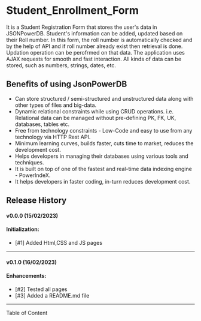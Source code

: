 # Student_Enrollment_Form

It is a Student Registration Form that stores the user's data in JSONPowerDB. Student's information can be added, updated based on their Roll number. In this form, the roll number is automatically checked and by the help of API and if roll number already exist then retrieval is done. Updation operation can be perofrmed on that data. The application uses AJAX requests for smooth and fast interaction. All kinds of data can be stored, such as numbers, strings, dates, etc.

## Benefits of using JsonPowerDB

* Can store structured / semi-structured and unstructured data along with other types of files and big-data.
* Dynamic relational constraints while using CRUD operations. i.e. Relational data can be managed without pre-defining PK, FK, UK, databases, tables etc.
* Free from technology constraints - Low-Code and easy to use from any technology via HTTP Rest API.
* Minimum learning curves, builds faster, cuts time to market, reduces the development cost.
* Helps developers in managing their databases using various tools and techniques.
* It is built on top of one of the fastest and real-time data indexing engine - PowerIndeX.
* It helps developers in faster coding, in-turn reduces development cost.

## Release History

#### v0.0.0 (15/02/2023)
#### Initialization:
* [#1] Added Html,CSS and JS pages

- - - -

#### v0.1.0 (16/02/2023)
#### Enhancements:
* [#2] Tested all pages
* [#3] Added  a README.md file
- - - -

Table of Content




